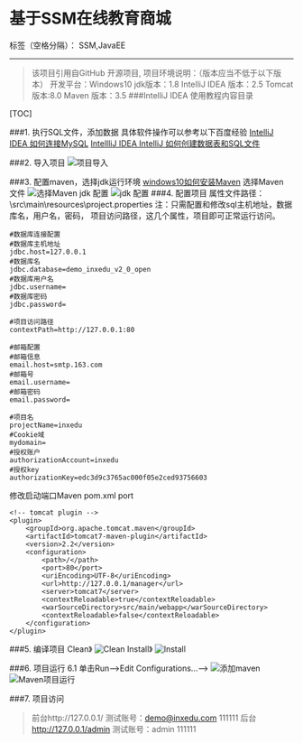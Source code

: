 ﻿# 基于SSM在线教育商城

标签（空格分隔）： SSM,JavaEE

---



>该项目引用自GitHub 开源项目,
>项目环境说明：（版本应当不低于以下版本）
开发平台：Windows10 
jdk版本：1.8
IntelliJ IDEA 版本：2.5
Tomcat版本:8.0
Maven 版本：3.5
###IntelliJ IDEA 使用教程内容目录

[TOC]

###1.   执行SQL文件，添加数据
具体软件操作可以参考以下百度经验
[IntelliJ IDEA 如何连接MySQL](https://jingyan.baidu.com/article/2d5afd6923328b85a2e28e0b.html)
[IntellliJ IDEA IntelliJ 如何创建数据表和SQL文件](https://jingyan.baidu.com/article/bea41d43a80be4b4c51be60c.html)

###2.   导入项目
![项目导入](1.png)

###3.   配置maven，选择jdk运行环境
[windows10如何安装Maven](https://jingyan.baidu.com/article/046a7b3e80bc06f9c27fa9bb.html)
选择Maven 文件
![选择Maven](2.png)
jdk 配置
![jdk 配置](3.png)
###4.	配置项目
 属性文件路径：\src\main\resources\project.properties
注：只需配置和修改sql主机地址，数据库名，用户名，密码， 项目访问路径，这几个属性，项目即可正常运行访问。
```
#数据库连接配置
#数据库主机地址
jdbc.host=127.0.0.1
#数据库名
jdbc.database=demo_inxedu_v2_0_open
#数据库用户名
jdbc.username=
#数据库密码
jdbc.password=

#项目访问路径
contextPath=http://127.0.0.1:80

#邮箱配置
#邮箱信息
email.host=smtp.163.com
#邮箱号
email.username=
#邮箱密码
email.password=

#项目名
projectName=inxedu
#Cookie域
mydomain=
#授权账户
authorizationAccount=inxedu
#授权key
authorizationKey=edc3d9c3765ac000f05e2ced93756603
```
修改启动端口Maven pom.xml   port
```
<!-- tomcat plugin -->
<plugin>
    <groupId>org.apache.tomcat.maven</groupId>
    <artifactId>tomcat7-maven-plugin</artifactId>
    <version>2.2</version>
    <configuration>
        <path>/</path>
        <port>80</port>
        <uriEncoding>UTF-8</uriEncoding>
        <url>http://127.0.0.1/manager</url>
        <server>tomcat7</server>
        <contextReloadable>true</contextReloadable>
        <warSourceDirectory>src/main/webapp</warSourceDirectory>
        <contextReloadable>false</contextReloadable>
    </configuration>
</plugin>

```
###5.	编译项目
Clean》
![Clean](4.png)
Install》
![Install](5.png)

###6.	项目运行
6.1  单击Run-->Edit Configurations...-->
![添加maven](6.png)
![Maven项目运行](7.png)

###7.	项目访问
>前台http://127.0.0.1/ 
测试账号：demo@inxedu.com 111111
后台 http://127.0.0.1/admin 
测试账号：admin 111111
